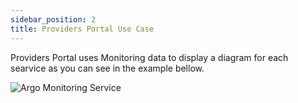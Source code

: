 ```yaml
---
sidebar_position: 2
title: Providers Portal Use Case
---
```


Providers Portal uses Monitoring data to display a diagram for each searvice as you can see in the example bellow.

![Argo Monitoring Service](https://providers.eosc-portal.eu/assets/images/EOSC_Portal_Logo.png)
